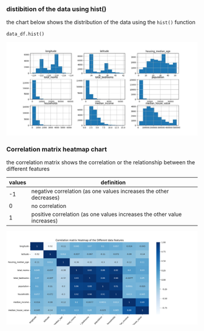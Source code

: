 ### distibition of the data using hist()
the chart below shows the distribution of the data using the ``hist()`` function

```
data_df.hist()
```

![distribution_of_data_features](images/house_data_histogram.jpeg)

### Correlation matrix heatmap chart
the correlation matrix shows the correlation or the relationship between the different features

| values | definition |
| --- | --- |
| -1 | negative correlation (as one values increases the other decreases) |
| 0 | no correlation |
| 1 | positive correlation (as one values increases the other value increases) |



![correlation_matrix_heatmap](images/house_numerical_features_heatmpa.png)